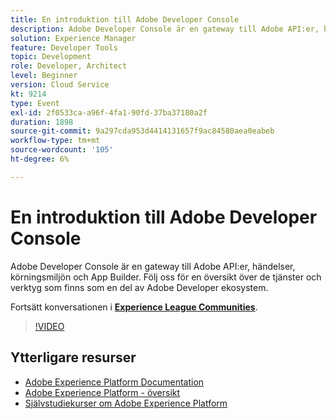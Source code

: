 ```yaml
---
title: En introduktion till Adobe Developer Console
description: Adobe Developer Console är en gateway till Adobe API:er, händelser, körningsmiljön och App Builder. Följ oss för en översikt över de tjänster och verktyg som finns som en del av Adobe Developer ekosystem.
solution: Experience Manager
feature: Developer Tools
topic: Development
role: Developer, Architect
level: Beginner
version: Cloud Service
kt: 9214
type: Event
exl-id: 2f0533ca-a96f-4fa1-90fd-37ba37180a2f
duration: 1898
source-git-commit: 9a297cda953d4414131657f9ac84580aea0eabeb
workflow-type: tm+mt
source-wordcount: '105'
ht-degree: 6%

---
```


# En introduktion till Adobe Developer Console

Adobe Developer Console är en gateway till Adobe API:er, händelser, körningsmiljön och App Builder. Följ oss för en översikt över de tjänster och verktyg som finns som en del av Adobe Developer ekosystem.

Fortsätt konversationen i **[Experience League Communities](https://adobe.ly/2Y2DDld)**.

>[!VIDEO](https://video.tv.adobe.com/v/337771/?quality=12&learn=on&hidetitle=true)

## Ytterligare resurser

- [Adobe Experience Platform Documentation](https://experienceleague.adobe.com/docs/experience-platform.html)
- [Adobe Experience Platform - översikt](https://experienceleague.adobe.com/docs/experience-platform/landing/home.html)
- [Självstudiekurser om Adobe Experience Platform](https://experienceleague.adobe.com/docs/platform-learn/tutorials/overview.html?lang=sv)
